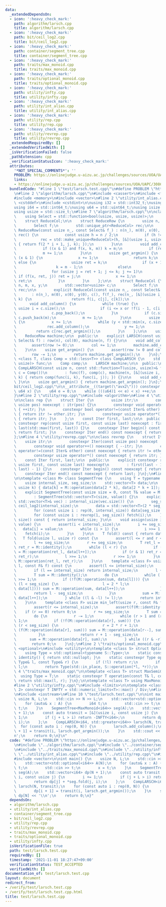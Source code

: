 ```yaml
---
data:
  _extendedDependsOn:
  - icon: ':heavy_check_mark:'
    path: algorithm/larsch.cpp
    title: algorithm/larsch.cpp
  - icon: ':heavy_check_mark:'
    path: bit/ceil_log2.cpp
    title: bit/ceil_log2.cpp
  - icon: ':heavy_check_mark:'
    path: container/segment_tree.cpp
    title: container/segment_tree.cpp
  - icon: ':heavy_check_mark:'
    path: traits/max_monoid.cpp
    title: traits/max_monoid.cpp
  - icon: ':heavy_check_mark:'
    path: traits/optional_monoid.cpp
    title: traits/optional_monoid.cpp
  - icon: ':heavy_check_mark:'
    path: utility/infty.cpp
    title: utility/infty.cpp
  - icon: ':heavy_check_mark:'
    path: utility/int_alias.cpp
    title: utility/int_alias.cpp
  - icon: ':heavy_check_mark:'
    path: utility/rep.cpp
    title: utility/rep.cpp
  - icon: ':heavy_check_mark:'
    path: utility/revrep.cpp
    title: utility/revrep.cpp
  _extendedRequiredBy: []
  _extendedVerifiedWith: []
  _isVerificationFailed: false
  _pathExtension: cpp
  _verificationStatusIcon: ':heavy_check_mark:'
  attributes:
    '*NOT_SPECIAL_COMMENTS*': ''
    PROBLEM: https://onlinejudge.u-aizu.ac.jp/challenges/sources/UOA/UAPC/3086?year=2020
    links:
    - https://onlinejudge.u-aizu.ac.jp/challenges/sources/UOA/UAPC/3086?year=2020
  bundledCode: "#line 1 \"test/larsch.test.cpp\"\n#define PROBLEM \"https://onlinejudge.u-aizu.ac.jp/challenges/sources/UOA/UAPC/3086?year=2020\"\
    \n#line 2 \"algorithm/larsch.cpp\"\n#include <cassert>\n#include <functional>\n\
    #include <memory>\n#include <vector>\n#line 2 \"utility/int_alias.cpp\"\n#include\
    \ <cstddef>\n#include <cstdint>\n\nusing i32 = std::int32_t;\nusing u32 = std::uint32_t;\n\
    using i64 = std::int64_t;\nusing u64 = std::uint64_t;\nusing isize = std::ptrdiff_t;\n\
    using usize = std::size_t;\n#line 7 \"algorithm/larsch.cpp\"\n\nclass LARSCH {\n\
    \    using Select = std::function<bool(usize, usize, usize)>;\n    struct ReduceRow;\n\
    \    struct ReduceCol;\n\n    struct ReduceRow {\n        usize n, m, x, k;\n\
    \        Select f;\n        std::unique_ptr<ReduceCol> rec;\n\n        explicit\
    \ ReduceRow(const usize n_, const Select& f_) : n(n_), m(0), x(0), k(0), f(f_),\
    \ rec() {\n            const usize h = n / 2;\n            if (h != 0)\n     \
    \           rec = std::make_unique<ReduceCol>(h, [&](usize i, usize j, usize k)\
    \ { return f(2 * i + 1, j, k); });\n        }\n\n        void add_column() {\n\
    \            if ((x & 1) and f(x, k, m)) k = m;\n            if (rec) rec->add_column();\n\
    \            m += 1;\n        }\n\n        usize get_argmin() {\n            if\
    \ (x & 1) {\n                x += 1;\n                return k;\n            }\
    \ else {\n                usize ret = k;\n                if (x + 1 == n)\n  \
    \                  k = m - 1;\n                else\n                    k = rec->get_argmin();\n\
    \                for (usize j = ret + 1; j <= k; j += 1)\n                   \
    \ if (f(x, ret, j)) ret = j;\n                x += 1;\n                return\
    \ ret;\n            }\n        }\n    };\n\n    struct ReduceCol {\n        usize\
    \ n, m, x, y;\n        std::vector<usize> c;\n        Select f;\n        ReduceRow\
    \ rec;\n\n        explicit ReduceCol(const usize n_, const Select& f_)\n     \
    \       : n(n_), m(0), x(0), y(0), c(), f(f_), rec(n_, [&](usize i, usize j, usize\
    \ k) {\n                  return f(i, c[j], c[k]);\n              }) {}\n\n  \
    \      void add_column() {\n            while (true) {\n                const\
    \ usize i = c.size();\n                if (i <= x or !f(i - 1, c[i - 1], m)) break;\n\
    \                c.pop_back();\n            }\n            if (c.size() != n)\
    \ c.push_back(m);\n            m += 1;\n        }\n\n        usize get_argmin()\
    \ {\n            x += 1;\n            while (y < std::min(x, c.size())) {\n  \
    \              rec.add_column();\n                y += 1;\n            }\n   \
    \         return c[rec.get_argmin()];\n        }\n    };\n\n    usize row, col;\n\
    \    ReduceRow machine;\n\n  public:\n    explicit LARSCH(const usize n, const\
    \ Select& f) : row(n), col(0), machine(n, f) {}\n\n    void add_column() {\n \
    \       assert(row != 0);\n        col += 1;\n        machine.add_column();\n\
    \    }\n\n    usize get_argmin() {\n        assert(row != 0 and col != 0);\n \
    \       row -= 1;\n        return machine.get_argmin();\n    }\n};\n\ntemplate\
    \ <class T, class Comp = std::less<T>> class CompLARSCH {\n    std::function<T(usize,\
    \ usize)> func;\n    Comp comp;\n    LARSCH machine;\n\n  public:\n    explicit\
    \ CompLARSCH(const usize n, const std::function<T(usize, usize)>& f, const Comp&\
    \ c = Comp())\n        : func(f), comp(c), machine(n, [&](usize i, usize j, usize\
    \ k) { return comp(func(i, k), func(i, j)); }) {}\n\n    void add_column() { machine.add_column();\
    \ }\n\n    usize get_argmin() { return machine.get_argmin(); }\n};\n#line 3 \"\
    bit/ceil_log2.cpp\"\n\n__attribute__((target(\"avx2\"))) constexpr u64 ceil_log2(const\
    \ u64 x) {\n    u64 e = 0;\n    while (((u64)1 << e) < x) ++e;\n    return e;\n\
    }\n#line 2 \"utility/rep.cpp\"\n#include <algorithm>\n#line 4 \"utility/rep.cpp\"\
    \n\nclass rep {\n    struct Iter {\n        usize itr;\n        constexpr Iter(const\
    \ usize pos) noexcept : itr(pos) {}\n        constexpr void operator++() noexcept\
    \ { ++itr; }\n        constexpr bool operator!=(const Iter& other) const noexcept\
    \ { return itr != other.itr; }\n        constexpr usize operator*() const noexcept\
    \ { return itr; }\n    };\n    const Iter first, last;\n\n  public:\n    explicit\
    \ constexpr rep(const usize first, const usize last) noexcept : first(first),\
    \ last(std::max(first, last)) {}\n    constexpr Iter begin() const noexcept {\
    \ return first; }\n    constexpr Iter end() const noexcept { return last; }\n\
    };\n#line 4 \"utility/revrep.cpp\"\n\nclass revrep {\n    struct Iter {\n    \
    \    usize itr;\n        constexpr Iter(const usize pos) noexcept : itr(pos) {}\n\
    \        constexpr void operator++() noexcept { --itr; }\n        constexpr bool\
    \ operator!=(const Iter& other) const noexcept { return itr != other.itr; }\n\
    \        constexpr usize operator*() const noexcept { return itr; }\n    };\n\
    \    const Iter first, last;\n\n  public:\n    explicit constexpr revrep(const\
    \ usize first, const usize last) noexcept\n        : first(last - 1), last(std::min(first,\
    \ last) - 1) {}\n    constexpr Iter begin() const noexcept { return first; }\n\
    \    constexpr Iter end() const noexcept { return last; }\n};\n#line 8 \"container/segment_tree.cpp\"\
    \n\ntemplate <class M> class SegmentTree {\n    using T = typename M::Type;\n\
    \    usize internal_size, seg_size;\n    std::vector<T> data;\n\n    void fetch(const\
    \ usize k) { data[k] = M::operation(data[2 * k], data[2 * k + 1]); }\n\n  public:\n\
    \    explicit SegmentTree(const usize size = 0, const T& value = M::identity())\n\
    \        : SegmentTree(std::vector<T>(size, value)) {}\n    explicit SegmentTree(const\
    \ std::vector<T>& vec) : internal_size(vec.size()) {\n        seg_size = 1 <<\
    \ ceil_log2(internal_size);\n        data = std::vector<T>(2 * seg_size, M::identity());\n\
    \        for (const usize i : rep(0, internal_size)) data[seg_size + i] = vec[i];\n\
    \        for (const usize i : revrep(1, seg_size)) fetch(i);\n    }\n\n    usize\
    \ size() const { return internal_size; }\n\n    void assign(usize i, const T&\
    \ value) {\n        assert(i < internal_size);\n        i += seg_size;\n     \
    \   data[i] = value;\n        while (i > 1) {\n            i >>= 1;\n        \
    \    fetch(i);\n        }\n    }\n\n    T fold() const { return data[1]; }\n \
    \   T fold(usize l, usize r) const {\n        assert(l <= r and r <= internal_size);\n\
    \        l += seg_size;\n        r += seg_size;\n        T ret_l = M::identity(),\
    \ ret_r = M::identity();\n        while (l < r) {\n            if (l & 1) ret_l\
    \ = M::operation(ret_l, data[l++]);\n            if (r & 1) ret_r = M::operation(data[--r],\
    \ ret_r);\n            l >>= 1;\n            r >>= 1;\n        }\n        return\
    \ M::operation(ret_l, ret_r);\n    }\n\n    template <class F> usize max_right(usize\
    \ l, const F& f) const {\n        assert(l <= internal_size);\n        assert(f(M::identity()));\n\
    \        if (l == internal_size) return internal_size;\n        l += seg_size;\n\
    \        T sum = M::identity();\n        do {\n            while (!(l & 1)) l\
    \ >>= 1;\n            if (!f(M::operation(sum, data[l]))) {\n                while\
    \ (l < seg_size) {\n                    l = 2 * l;\n                    if (f(M::operation(sum,\
    \ data[l]))) sum = M::operation(sum, data[l++]);\n                }\n        \
    \        return l - seg_size;\n            }\n            sum = M::operation(sum,\
    \ data[l++]);\n        } while ((l & -l) != l);\n        return internal_size;\n\
    \    }\n\n    template <class F> usize min_left(usize r, const F& f) const {\n\
    \        assert(r <= internal_size);\n        assert(f(M::identity()));\n    \
    \    if (r == 0) return 0;\n        r += seg_size;\n        T sum = M::identity();\n\
    \        do {\n            r -= 1;\n            while (r > 1 and (r & 1)) r >>=\
    \ 1;\n            if (!f(M::operation(data[r], sum))) {\n                while\
    \ (r < seg_size) {\n                    r = 2 * r + 1;\n                    if\
    \ (f(M::operation(data[r], sum))) sum = M::operation(data[r--], sum);\n      \
    \          }\n                return r + 1 - seg_size;\n            }\n      \
    \      sum = M::operation(data[r], sum);\n        } while ((r & -r) != r);\n \
    \       return 0;\n    }\n};\n#line 2 \"traits/optional_monoid.cpp\"\n#include\
    \ <optional>\n#include <utility>\n\ntemplate <class S> struct OptionalMonoid {\n\
    \    using Type = std::optional<typename S::Type>;\n    static constexpr Type\
    \ identity() { return std::nullopt; }\n    static constexpr Type operation(const\
    \ Type& l, const Type& r) {\n        if (!l) return r;\n        if (!r) return\
    \ l;\n        return Type(std::in_place, S::operation(*l, *r));\n    }\n};\n#line\
    \ 4 \"traits/max_monoid.cpp\"\n\ntemplate <class T> struct MaxSemiGroup {\n  \
    \  using Type = T;\n    static constexpr T operation(const T& l, const T& r) {\
    \ return std::max(l, r); }\n};\n\ntemplate <class T> using MaxMonoid = OptionalMonoid<MaxSemiGroup<T>>;\n\
    #line 2 \"utility/infty.cpp\"\n#include <limits>\n\ntemplate <class T, T Div =\
    \ 2> constexpr T INFTY = std::numeric_limits<T>::max() / Div;\n#line 8 \"test/larsch.test.cpp\"\
    \n#include <iostream>\n#line 10 \"test/larsch.test.cpp\"\n\nint main() {\n   \
    \ usize N, L;\n    std::cin >> N >> L;\n    std::vector<std::optional<i64>> A(N);\n\
    \    for (auto& x : A) {\n        i64 t;\n        std::cin >> t;\n        x =\
    \ t;\n    }\n    SegmentTree<MaxMonoid<i64>> seg(A);\n    std::vector<i64> dp(N\
    \ + 1);\n    const auto transit = [&](usize i, const usize j) {\n        i +=\
    \ 1;\n        if (j + L > i) return -INFTY<i64>;\n        return dp[j] + *seg.fold(j,\
    \ i);\n    };\n    CompLARSCH<i64, std::greater<i64>> larsch(N, transit);\n  \
    \  for (const auto i : rep(0, N)) {\n        larsch.add_column();\n        dp[i\
    \ + 1] = transit(i, larsch.get_argmin());\n    }\n    std::cout << dp[N] << '\\\
    n';\n    return 0;\n}\n"
  code: "#define PROBLEM \"https://onlinejudge.u-aizu.ac.jp/challenges/sources/UOA/UAPC/3086?year=2020\"\
    \n#include \"../algorithm/larsch.cpp\"\n#include \"../container/segment_tree.cpp\"\
    \n#include \"../traits/max_monoid.cpp\"\n#include \"../utility/infty.cpp\"\n#include\
    \ \"../utility/int_alias.cpp\"\n#include \"../utility/rep.cpp\"\n#include <iostream>\n\
    #include <vector>\n\nint main() {\n    usize N, L;\n    std::cin >> N >> L;\n\
    \    std::vector<std::optional<i64>> A(N);\n    for (auto& x : A) {\n        i64\
    \ t;\n        std::cin >> t;\n        x = t;\n    }\n    SegmentTree<MaxMonoid<i64>>\
    \ seg(A);\n    std::vector<i64> dp(N + 1);\n    const auto transit = [&](usize\
    \ i, const usize j) {\n        i += 1;\n        if (j + L > i) return -INFTY<i64>;\n\
    \        return dp[j] + *seg.fold(j, i);\n    };\n    CompLARSCH<i64, std::greater<i64>>\
    \ larsch(N, transit);\n    for (const auto i : rep(0, N)) {\n        larsch.add_column();\n\
    \        dp[i + 1] = transit(i, larsch.get_argmin());\n    }\n    std::cout <<\
    \ dp[N] << '\\n';\n    return 0;\n}"
  dependsOn:
  - algorithm/larsch.cpp
  - utility/int_alias.cpp
  - container/segment_tree.cpp
  - bit/ceil_log2.cpp
  - utility/rep.cpp
  - utility/revrep.cpp
  - traits/max_monoid.cpp
  - traits/optional_monoid.cpp
  - utility/infty.cpp
  isVerificationFile: true
  path: test/larsch.test.cpp
  requiredBy: []
  timestamp: '2021-11-01 18:27:47+09:00'
  verificationStatus: TEST_ACCEPTED
  verifiedWith: []
documentation_of: test/larsch.test.cpp
layout: document
redirect_from:
- /verify/test/larsch.test.cpp
- /verify/test/larsch.test.cpp.html
title: test/larsch.test.cpp
---
```

